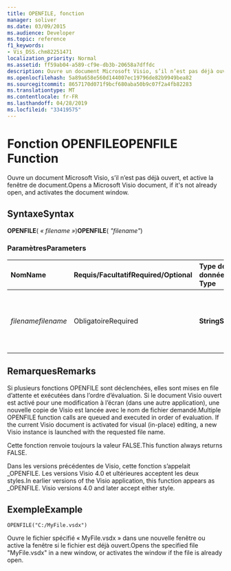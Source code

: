 ```yaml
---
title: OPENFILE, fonction
manager: soliver
ms.date: 03/09/2015
ms.audience: Developer
ms.topic: reference
f1_keywords:
- Vis_DSS.chm82251471
localization_priority: Normal
ms.assetid: ff59ab04-a589-cf9e-db3b-20658a7dffdc
description: Ouvre un document Microsoft Visio, s’il n’est pas déjà ouvert, et active la fenêtre de document.
ms.openlocfilehash: 5a89a658e560d144007ec19796de82b9949bea82
ms.sourcegitcommit: 8657170d071f9bcf680aba50b9c07f2a4fb82283
ms.translationtype: MT
ms.contentlocale: fr-FR
ms.lasthandoff: 04/28/2019
ms.locfileid: "33419575"
---
```

# <a name="openfile-function"></a><span data-ttu-id="76656-103">Fonction OPENFILE</span><span class="sxs-lookup"><span data-stu-id="76656-103">OPENFILE Function</span></span>

<span data-ttu-id="76656-104">Ouvre un document Microsoft Visio, s’il n’est pas déjà ouvert, et active la fenêtre de document.</span><span class="sxs-lookup"><span data-stu-id="76656-104">Opens a Microsoft Visio document, if it's not already open, and activates the document window.</span></span>
  
## <a name="syntax"></a><span data-ttu-id="76656-105">Syntaxe</span><span class="sxs-lookup"><span data-stu-id="76656-105">Syntax</span></span>

 <span data-ttu-id="76656-106">**OPENFILE**( _« filename »_)</span><span class="sxs-lookup"><span data-stu-id="76656-106">**OPENFILE**( _"filename"_)</span></span>
  
### <a name="parameters"></a><span data-ttu-id="76656-107">Paramètres</span><span class="sxs-lookup"><span data-stu-id="76656-107">Parameters</span></span>

|<span data-ttu-id="76656-108">**Nom**</span><span class="sxs-lookup"><span data-stu-id="76656-108">**Name**</span></span>|<span data-ttu-id="76656-109">**Requis/Facultatif**</span><span class="sxs-lookup"><span data-stu-id="76656-109">**Required/Optional**</span></span>|<span data-ttu-id="76656-110">**Type de données**</span><span class="sxs-lookup"><span data-stu-id="76656-110">**Data Type**</span></span>|<span data-ttu-id="76656-111">**Description**</span><span class="sxs-lookup"><span data-stu-id="76656-111">**Description**</span></span>|
|:-----|:-----|:-----|:-----|
| <span data-ttu-id="76656-112">_filename_</span><span class="sxs-lookup"><span data-stu-id="76656-112">_filename_</span></span> <br/> |<span data-ttu-id="76656-113">Obligatoire</span><span class="sxs-lookup"><span data-stu-id="76656-113">Required</span></span>  <br/> |<span data-ttu-id="76656-114">**String**</span><span class="sxs-lookup"><span data-stu-id="76656-114">**String**</span></span> <br/> |<span data-ttu-id="76656-115">Nom du fichier, y compris le chemin d’accès au fichier, que vous souhaitez ouvrir.</span><span class="sxs-lookup"><span data-stu-id="76656-115">The name of the file, including file path, you want to open.</span></span>  <br/> |
   
## <a name="remarks"></a><span data-ttu-id="76656-116">Remarques</span><span class="sxs-lookup"><span data-stu-id="76656-116">Remarks</span></span>

<span data-ttu-id="76656-p101">Si plusieurs fonctions OPENFILE sont déclenchées, elles sont mises en file d’attente et exécutées dans l’ordre d’évaluation. Si le document Visio ouvert est activé pour une modification à l’écran (dans une autre application), une nouvelle copie de Visio est lancée avec le nom de fichier demandé.</span><span class="sxs-lookup"><span data-stu-id="76656-p101">Multiple OPENFILE function calls are queued and executed in order of evaluation. If the current Visio document is activated for visual (in-place) editing, a new Visio instance is launched with the requested file name.</span></span> 
  
<span data-ttu-id="76656-119">Cette fonction renvoie toujours la valeur FALSE.</span><span class="sxs-lookup"><span data-stu-id="76656-119">This function always returns FALSE.</span></span> 
  
<span data-ttu-id="76656-p102">Dans les versions précédentes de Visio, cette fonction s’appelait _OPENFILE. Les versions Visio 4.0 et ultérieures acceptent les deux styles.</span><span class="sxs-lookup"><span data-stu-id="76656-p102">In earlier versions of the Visio application, this function appears as _OPENFILE. Visio versions 4.0 and later accept either style.</span></span> 
  
## <a name="example"></a><span data-ttu-id="76656-122">Exemple</span><span class="sxs-lookup"><span data-stu-id="76656-122">Example</span></span>

 `OPENFILE("C:/MyFile.vsdx")`
  
<span data-ttu-id="76656-123">Ouvre le fichier spécifié « MyFile.vsdx » dans une nouvelle fenêtre ou active la fenêtre si le fichier est déjà ouvert.</span><span class="sxs-lookup"><span data-stu-id="76656-123">Opens the specified file "MyFile.vsdx" in a new window, or activates the window if the file is already open.</span></span> 
  

